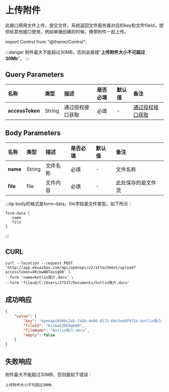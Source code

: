 # 上传附件
此接口用用文件上传，提交文件，系统返回文件服务器对应的key和文件fileId，提供给其他接口使用，例如单据创建的时候，携带附件一起上传。

import Control from "@theme/Control";

<Control
method="POST"
url="/api/openapi/v2/attachment/upload"
/>

:::danger
附件最大不能超过30MB，否则会报错“**上传附件大小不可超过30Mb**”。
:::

## Query Parameters

| 名称 | 类型 | 描述 | 是否必填 | 默认值 | 备注 |
| :--- | :--- | :--- | :--- |:--- | :--- |
| **accessToken** | String | 通过授权接口获取 | 必填 | - | [通过授权接口获取](/docs/open-api/getting-started/auth) |

## Body Parameters

| 名称 | 类型 | 描述 | 是否必填 | 默认值 | 备注 |
| :--- | :--- | :--- | :--- |:--- | :--- |
| **name** | String | 文件名称 | 必填 | - | 文件名称 |
| **file** | file   | 文件内容 | 必填 | - | 此处保存的是文件流 |

:::tip
body的格式是form-data，file字段是文件类型，如下所示：
```text
form-data {
   name
   file
}
```
:::

## CURL
```shell
curl --location --request POST 'http://app.ekuaibao.com/api/openapi/v2/attachment/upload?accessToken=XRcbwWBTassg00' \
--form 'name=kotlin简介.docx' \
--form 'file=@/C:/Users/27537/Documents/kotlin简介.docx'
```

## 成功响应
```json
{
    "value": {
        "key": "openapi0306c2d1-7a5b-4e96-8172-60c5ee0f971e-kotlin简介.docx",
        "fileId": "61sbwX3DEAgk00",
        "fileName": "kotlin简介.docx",
        "empty": false
    }
}
```

## 失败响应
附件最大不能超过30MB，否则报如下错误：
```text
上传附件大小不可超过30Mb
```
